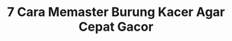 ---
layout: post
title: "7 Cara Memaster Burung Kacer Agar Cepat Gacor"
categories: [Tips Burung]
---